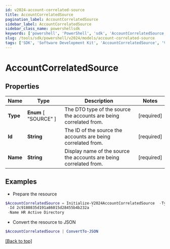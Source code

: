 ```yaml
---
id: v2024-account-correlated-source
title: AccountCorrelatedSource
pagination_label: AccountCorrelatedSource
sidebar_label: AccountCorrelatedSource
sidebar_class_name: powershellsdk
keywords: ['powershell', 'PowerShell', 'sdk', 'AccountCorrelatedSource', 'V2024AccountCorrelatedSource'] 
slug: /tools/sdk/powershell/v2024/models/account-correlated-source
tags: ['SDK', 'Software Development Kit', 'AccountCorrelatedSource', 'V2024AccountCorrelatedSource']
---
```



# AccountCorrelatedSource

## Properties

Name | Type | Description | Notes
------------ | ------------- | ------------- | -------------
**Type** |  **Enum** [  "SOURCE" ] | The DTO type of the source the accounts are being correlated from. | [required]
**Id** | **String** | The ID of the source the accounts are being correlated from. | [required]
**Name** | **String** | Display name of the source the accounts are being correlated from. | [required]

## Examples

- Prepare the resource
```powershell
$AccountCorrelatedSource = Initialize-V2024AccountCorrelatedSource  -Type SOURCE `
 -Id 2c9180835d191a86015d28455b4b232a `
 -Name HR Active Directory
```

- Convert the resource to JSON
```powershell
$AccountCorrelatedSource | ConvertTo-JSON
```


[[Back to top]](#) 

